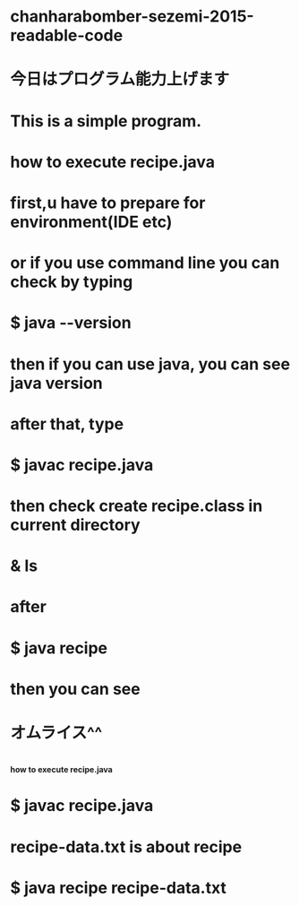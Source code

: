 # chanharabomber-sezemi-2015-readable-code

# 今日はプログラム能力上げます
#
# This is a simple program.
# how to execute recipe.java
# first,u have to prepare for environment(IDE etc)
# or if you use command line you can check by typing
#  $ java --version
# then if you can use java, you can see java version
# 
# after that, type
#  $ javac recipe.java
# 
# then check create recipe.class in current directory
# & ls
# 
# after 
# $ java recipe
# 
# then you can see
# オムライス^^
#
#### how to execute recipe.java ####
# 
# $ javac recipe.java
# 
# recipe-data.txt is about recipe
# $ java recipe recipe-data.txt
# 
# 
 

